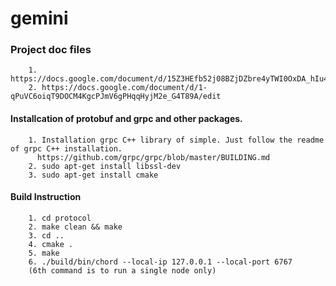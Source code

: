 # gemini

### Project doc files
 
        1. https://docs.google.com/document/d/15Z3HEfb52j08BZjDZbre4yTWI0OxDA_hIu4TIBL6bL8/edit
        2. https://docs.google.com/document/d/1-qPuVC6oiqT9DOCM4KgcPJmV6gPHqqHyjM2e_G4T89A/edit

#### Installcation of protobuf and grpc and other packages.

        1. Installation grpc C++ library of simple. Just follow the readme of grpc C++ installation.
          https://github.com/grpc/grpc/blob/master/BUILDING.md
        2. sudo apt-get install libssl-dev
        3. sudo apt-get install cmake

#### Build Instruction
        1. cd protocol
        2. make clean && make
        3. cd ..
        4. cmake .
        5. make
        6. ./build/bin/chord --local-ip 127.0.0.1 --local-port 6767
        (6th command is to run a single node only)
